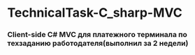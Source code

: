 # TechnicalTask-C_sharp-MVC
### Client-side C# MVC для платежного терминала по техзаданию работодателя(выполнил за 2 недели)
